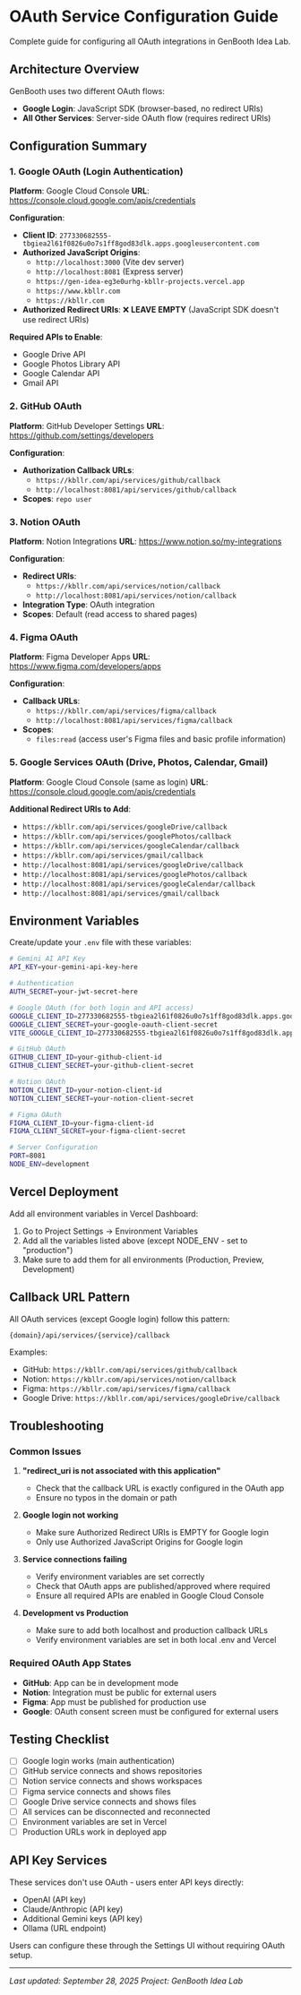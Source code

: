 # OAuth Service Configuration Guide

Complete guide for configuring all OAuth integrations in GenBooth Idea Lab.

## Architecture Overview

GenBooth uses two different OAuth flows:
- **Google Login**: JavaScript SDK (browser-based, no redirect URIs)
- **All Other Services**: Server-side OAuth flow (requires redirect URIs)

## Configuration Summary

### 1. Google OAuth (Login Authentication)
**Platform**: Google Cloud Console
**URL**: https://console.cloud.google.com/apis/credentials

**Configuration**:
- **Client ID**: `277330682555-tbgiea2l61f0826u0o7s1ff8god83dlk.apps.googleusercontent.com`
- **Authorized JavaScript Origins**:
  - `http://localhost:3000` (Vite dev server)
  - `http://localhost:8081` (Express server)
  - `https://gen-idea-eg3e0urhg-kbllr-projects.vercel.app`
  - `https://www.kbllr.com`
  - `https://kbllr.com`
- **Authorized Redirect URIs**: ❌ **LEAVE EMPTY** (JavaScript SDK doesn't use redirect URIs)

**Required APIs to Enable**:
- Google Drive API
- Google Photos Library API
- Google Calendar API
- Gmail API

### 2. GitHub OAuth
**Platform**: GitHub Developer Settings
**URL**: https://github.com/settings/developers

**Configuration**:
- **Authorization Callback URLs**:
  - `https://kbllr.com/api/services/github/callback`
  - `http://localhost:8081/api/services/github/callback`
- **Scopes**: `repo user`

### 3. Notion OAuth
**Platform**: Notion Integrations
**URL**: https://www.notion.so/my-integrations

**Configuration**:
- **Redirect URIs**:
  - `https://kbllr.com/api/services/notion/callback`
  - `http://localhost:8081/api/services/notion/callback`
- **Integration Type**: OAuth integration
- **Scopes**: Default (read access to shared pages)

### 4. Figma OAuth
**Platform**: Figma Developer Apps
**URL**: https://www.figma.com/developers/apps

**Configuration**:
- **Callback URLs**:
  - `https://kbllr.com/api/services/figma/callback`
  - `http://localhost:8081/api/services/figma/callback`
- **Scopes**:
  - `files:read` (access user's Figma files and basic profile information)

### 5. Google Services OAuth (Drive, Photos, Calendar, Gmail)
**Platform**: Google Cloud Console (same as login)
**URL**: https://console.cloud.google.com/apis/credentials

**Additional Redirect URIs to Add**:
- `https://kbllr.com/api/services/googleDrive/callback`
- `https://kbllr.com/api/services/googlePhotos/callback`
- `https://kbllr.com/api/services/googleCalendar/callback`
- `https://kbllr.com/api/services/gmail/callback`
- `http://localhost:8081/api/services/googleDrive/callback`
- `http://localhost:8081/api/services/googlePhotos/callback`
- `http://localhost:8081/api/services/googleCalendar/callback`
- `http://localhost:8081/api/services/gmail/callback`

## Environment Variables

Create/update your `.env` file with these variables:

```bash
# Gemini AI API Key
API_KEY=your-gemini-api-key-here

# Authentication
AUTH_SECRET=your-jwt-secret-here

# Google OAuth (for both login and API access)
GOOGLE_CLIENT_ID=277330682555-tbgiea2l61f0826u0o7s1ff8god83dlk.apps.googleusercontent.com
GOOGLE_CLIENT_SECRET=your-google-oauth-client-secret
VITE_GOOGLE_CLIENT_ID=277330682555-tbgiea2l61f0826u0o7s1ff8god83dlk.apps.googleusercontent.com

# GitHub OAuth
GITHUB_CLIENT_ID=your-github-client-id
GITHUB_CLIENT_SECRET=your-github-client-secret

# Notion OAuth
NOTION_CLIENT_ID=your-notion-client-id
NOTION_CLIENT_SECRET=your-notion-client-secret

# Figma OAuth
FIGMA_CLIENT_ID=your-figma-client-id
FIGMA_CLIENT_SECRET=your-figma-client-secret

# Server Configuration
PORT=8081
NODE_ENV=development
```

## Vercel Deployment

Add all environment variables in Vercel Dashboard:
1. Go to Project Settings → Environment Variables
2. Add all the variables listed above (except NODE_ENV - set to "production")
3. Make sure to add them for all environments (Production, Preview, Development)

## Callback URL Pattern

All OAuth services (except Google login) follow this pattern:
```
{domain}/api/services/{service}/callback
```

Examples:
- GitHub: `https://kbllr.com/api/services/github/callback`
- Notion: `https://kbllr.com/api/services/notion/callback`
- Figma: `https://kbllr.com/api/services/figma/callback`
- Google Drive: `https://kbllr.com/api/services/googleDrive/callback`

## Troubleshooting

### Common Issues

1. **"redirect_uri is not associated with this application"**
   - Check that the callback URL is exactly configured in the OAuth app
   - Ensure no typos in the domain or path

2. **Google login not working**
   - Make sure Authorized Redirect URIs is EMPTY for Google login
   - Only use Authorized JavaScript Origins for Google login

3. **Service connections failing**
   - Verify environment variables are set correctly
   - Check that OAuth apps are published/approved where required
   - Ensure all required APIs are enabled in Google Cloud Console

4. **Development vs Production**
   - Make sure to add both localhost and production callback URLs
   - Verify environment variables are set in both local .env and Vercel

### Required OAuth App States

- **GitHub**: App can be in development mode
- **Notion**: Integration must be public for external users
- **Figma**: App must be published for production use
- **Google**: OAuth consent screen must be configured for external users

## Testing Checklist

- [ ] Google login works (main authentication)
- [ ] GitHub service connects and shows repositories
- [ ] Notion service connects and shows workspaces
- [ ] Figma service connects and shows files
- [ ] Google Drive service connects and shows files
- [ ] All services can be disconnected and reconnected
- [ ] Environment variables are set in Vercel
- [ ] Production URLs work in deployed app

## API Key Services

These services don't use OAuth - users enter API keys directly:
- OpenAI (API key)
- Claude/Anthropic (API key)
- Additional Gemini keys (API key)
- Ollama (URL endpoint)

Users can configure these through the Settings UI without requiring OAuth setup.

---

*Last updated: September 28, 2025*
*Project: GenBooth Idea Lab*